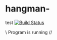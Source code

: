 # hangman-

test [![Build Status](https://travis-ci.org/SibSUTISiv622/hangman-.svg?branch=master)](https://travis-ci.org/SibSUTISiv622/hangman-)

\\ Program is running //

